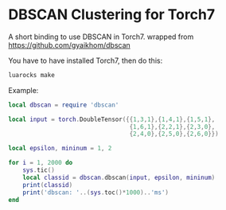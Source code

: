 DBSCAN Clustering for Torch7
===================

A short binding to use DBSCAN in Torch7. wrapped from https://github.com/gyaikhom/dbscan

You have to have installed Torch7, then do this:

```bash
luarocks make
```

Example:

```lua
local dbscan = require 'dbscan'

local input = torch.DoubleTensor({{1,3,1},{1,4,1},{1,5,1},
                                  {1,6,1},{2,2,1},{2,3,0},
                                  {2,4,0},{2,5,0},{2,6,0}})

local epsilon, mininum = 1, 2

for i = 1, 2000 do
	sys.tic()
	local classid = dbscan.dbscan(input, epsilon, mininum)
	print(classid)
	print('dbscan: '..(sys.toc()*1000)..'ms')
end
```
